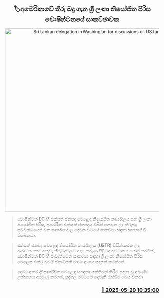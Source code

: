 <p align='center'><b><h2 align='center' title='Sri Lankan delegation in Washington for discussions on US tariffs'>🏷අමෙරිකාවේ තීරු බදු ගැන ශ්‍රී ලංකා නියෝජිත පිරිස වොෂින්ටනයේ සාකච්ඡාවක</h2></b></p>
<p align='center'><img src='https://helakuru.sgp1.cdn.digitaloceanspaces.com/esana/images/lib/usa-sl-yui.jpg' width='600' alt='Sri Lankan delegation in Washington for discussions on US tariffs'></p>

> වොෂින්ටන් DC හි එක්සත් ජනපද වෙළෙඳ නියෝජිත කාර්යාලය සහ ශ්‍රී ලංකා නියෝජිත පිරිස, අමෙරිකා එක්සත් ජනපදය විසින් පනවන ලද තීරුබදු සම්බන්ධයෙන් වන සාකච්ඡාවල දෙවන වටයේ සාකච්ඡා සඳහා සහභාගි වී තිබෙනවා. 

> එක්සත් ජනපද වෙළෙඳ නියෝජිත කාර්යාලය (USTR) විසින් කරන ලද ආරාධනයකට අනුව, තීරුබදුවලට අදාළ කරුණු පිළිබඳ අවධානය යොමු කරමින්, වොෂින්ටන් DC හි පැවැත්වෙන සාකච්ඡා සඳහා ශ්‍රී ලංකා නියෝජිත පිරිස මෙලෙස එක්වූ බවයි ජනාධිපති මාධ්‍ය අංශය සඳහන් කරන්නේ.

> දෙරට අතර ද්විපාර්ශ්වික වෙළෙඳ සබඳතා ශක්තිමත් කිරීම සඳහා වූ අඛණ්ඩ උත්සාහය අරමුණු කරගත්, පුද්ගල මට්ටමේ දෙවැනි රැස්වීම මෙය වනවා‍.



<h3 align='right'><a href='https://www.helakuru.lk/esana/p/110516/'>📅 2025-05-29 10:35:00</a></h3>
